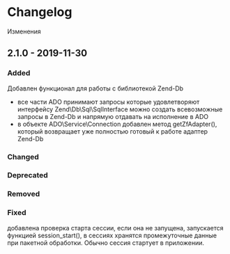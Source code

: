 # Changelog

Изменения

## 2.1.0 - 2019-11-30

### Added
Добавлен функционал для работы с библиотекой Zend-Db
- все части ADO принимают запросы которые удовлетворяют интерфейсу Zend\Db\Sql\SqlInterface
можно создать всевозможные запросы в Zend-Db и напрямую отдавать на исполнение в ADO
- в объекте ADO\Service\Connection добавлен метод getZfAdapter(), который возвращает уже полностью готовый к работе адаптер Zend-Db

### Changed

### Deprecated

### Removed

### Fixed
добавлена проверка старта сессии, если она не запущена, запускается функцией session_start(), 
в сессиях хранятся промежуточные данные при пакетной обработки. Обычно сессия стартует в приложении.
